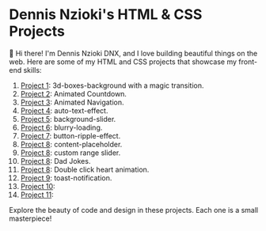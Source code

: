 # Dennis Nzioki's HTML & CSS Projects

👋 Hi there! I'm Dennis Nzioki DNX, and I love building beautiful things on the web. Here are some of my HTML and CSS projects that showcase my front-end skills:

1. [Project 1](link-to-project1): 3d-boxes-background with a magic transition.
2. [Project 2](link-to-project2): Animated Countdown.
3. [Project 3](link-to-project3): Animated Navigation.
4. [Project 4](link-to-project4): auto-text-effect.
5. [Project 5](link-to-project5): background-slider.
6. [Project 6](link-to-project6): blurry-loading.
7. [Project 7](link-to-project7): button-ripple-effect.
8. [Project 8](link-to-project8): content-placeholder.
9. [Project 8](link-to-project8): custom range slider.
10. [Project 8](link-to-project8): Dad Jokes.
11. [Project 8](link-to-project8): Double click heart animation.
12. [Project 9](link-to-project9): toast-notification.
13. [Project 10](link-to-project10):
14. [Project 11](link-to-project11):

Explore the beauty of code and design in these projects. Each one is a small masterpiece!

